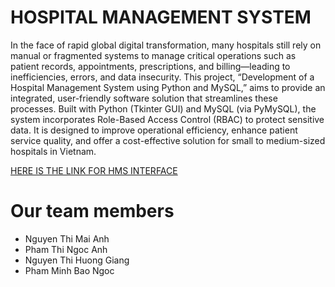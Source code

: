 # HOSPITAL MANAGEMENT SYSTEM
In the face of rapid global digital transformation, many hospitals still rely on manual or fragmented systems to manage critical operations such as patient records, appointments, prescriptions, and billing—leading to inefficiencies, errors, and data insecurity. This project, “Development of a Hospital Management System using Python and MySQL,” aims to provide an integrated, user-friendly software solution that streamlines these processes. Built with Python (Tkinter GUI) and MySQL (via PyMySQL), the system incorporates Role-Based Access Control (RBAC) to protect sensitive data. It is designed to improve operational efficiency, enhance patient service quality, and offer a cost-effective solution for small to medium-sized hospitals in Vietnam.

[HERE IS THE LINK FOR HMS INTERFACE](https://youtu.be/lgjJSzOKTXY)

# Our team members
- Nguyen Thi Mai Anh
- Pham Thi Ngoc Anh
- Nguyen Thi Huong Giang
- Pham Minh Bao Ngoc
